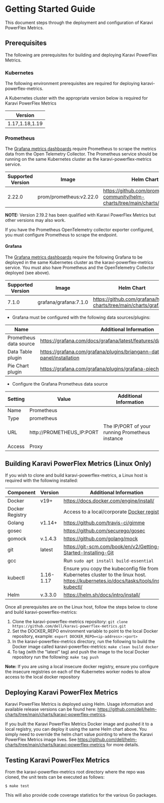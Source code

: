 <!--
Copyright (c) 2020 Dell Inc., or its subsidiaries. All Rights Reserved.

Licensed under the Apache License, Version 2.0 (the "License");
you may not use this file except in compliance with the License.
You may obtain a copy of the License at

    http://www.apache.org/licenses/LICENSE-2.0
-->

# Getting Started Guide

This document steps through the deployment and configuration of Karavi PowerFlex Metrics.

## Prerequisites

The following are prerequisites for building and deploying Karavi PowerFlex Metrics.

### Kubernetes

The following environment prerequisites are required for deploying karavi-powerflex-metrics.

A Kubernetes cluster with the appropriate version below is required for Karavi PowerFlex Metrics

| Version   | 
| --------- |
| 1.17,1.18,1.19 |

### Prometheus

The [Grafana metrics dashboards](../grafana/dashboards/powerflex) require Prometheus to scrape the metrics data from the Open Telemetry Collector. The Prometheus service should be running on the same Kubernetes cluster as the karavi-powerflex-metrics service.

| Supported Version | Image                   | Helm Chart                                                   |
| ----------------- | ----------------------- | ------------------------------------------------------------ |
| 2.22.0           | prom/prometheus:v2.22.0 | https://github.com/prometheus-community/helm-charts/tree/main/charts/prometheus |

**NOTE:** Version 2.19.2 has been qualified with Karavi PowerFlex Metrics but other versions may also work.

If you have the Prometheus OpenTelemetry collector exporter configured, you must configure Prometheus to scrape the endpoint.

#### Grafana

The [Grafana metrics dashboards](../grafana/dashboards/powerflex) require the following Grafana to be deployed in the same Kubernetes cluster as the karavi-powerflex-metrics service. You must also have Prometheus and the OpenTelemetry Collector deployed (see above).

| Supported Version | Image                 | Helm Chart                                                |
| ----------------- | --------------------- | --------------------------------------------------------- |
| 7.1.0          | grafana/grafana:7.1.0 | https://github.com/grafana/helm-charts/tree/main/charts/grafana |

- Grafana must be configured with the following data sources/plugins:

| Name                   | Additional Information                                                     |
| ---------------------- | -------------------------------------------------------------------------- |
| Prometheus data source | https://grafana.com/docs/grafana/latest/features/datasources/prometheus/   |
| Data Table plugin      | https://grafana.com/grafana/plugins/briangann-datatable-panel/installation |
| Pie Chart plugin       | https://grafana.com/grafana/plugins/grafana-piechart-panel                 |

- Configure the Grafana Prometheus data source

| Setting | Value                     | Additional Information                          |
| ------- | ------------------------- | ----------------------------------------------- |
| Name    | Prometheus                |                                                 |
| Type    | prometheus                |                                                 |
| URL     | http://PROMETHEUS_IP:PORT | The IP/PORT of your running Prometheus instance |
| Access  | Proxy                     |                                                 |

## Building Karavi PowerFlex Metrics (Linux Only)

If you wish to clone and build karavi-powerflex-metrics, a Linux host is required with the following installed:

| Component       | Version   | Additional Information                                                                                                                     |
| --------------- | --------- | ------------------------------------------------------------------------------------------------------------------------------------------ |
| Docker          | v19+      | https://docs.docker.com/engine/install/                                                                                                    |
| Docker Registry |           | Access to a local/corporate [Docker registry](https://docs.docker.com/registry/)                                                           |
| Golang          | v1.14+    | https://github.com/travis-ci/gimme                                                                                                         |
| gosec           |           | https://github.com/securego/gosec                                                                                                          |
| gomock          | v.1.4.3   | https://github.com/golang/mock                                                                                                             |
| git             | latest    | https://git-scm.com/book/en/v2/Getting-Started-Installing-Git                                                                              |
| gcc             |           | Run ```sudo apt install build-essential```                                                                                                 |
| kubectl         | 1.16-1.17 | Ensure you copy the kubeconfig file from the Kubernetes cluster to the linux host. https://kubernetes.io/docs/tasks/tools/install-kubectl/ |
| Helm            | v.3.3.0   | https://helm.sh/docs/intro/install/                                                                                                        | 

Once all prerequisites are on the Linux host, follow the steps below to clone and build karavi-powerflex-metrics:

1. Clone the karavi-powerflex-metrics repository: `git clone https://github.com/dell/karavi-powerflex-metrics.git`
1. Set the DOCKER_REPO environment variable to point to the local Docker repository, example: `export DOCKER_REPO=<ip-address>:<port>`
1. In the karavi-powerflex-metrics directory, run the following to build the Docker image called karavi-powerflex-metrics: `make clean build docker`
1. To tag (with the "latest" tag) and push the image to the local Docker repository run the following: `make tag push`

__Note:__ If you are using a local insecure docker registry, ensure you configure the insecure registries on each of the Kubernetes worker nodes to allow access to the local docker repository

## Deploying Karavi PowerFlex Metrics
Karavi PowerFlex Metrics is deployed using Helm.  Usage information and available release versions can be found here: https://github.com/dell/helm-charts/tree/main/charts/karavi-powerflex-metrics.

If you built the Karavi PowerFlex Metrics Docker image and pushed it to a local registry, you can deploy it using the same Helm chart above.  You simply need to override the helm chart value pointing to where the Karavi PowerFlex Metrics image lives.  See https://github.com/dell/helm-charts/tree/main/charts/karavi-powerflex-metrics for more details.

## Testing Karavi PowerFlex Metrics

From the karavi-powerflex-metrics root directory where the repo was cloned, the unit tests can be executed as follows:
```console
$ make test
```
This will also provide code coverage statistics for the various Go packages.
